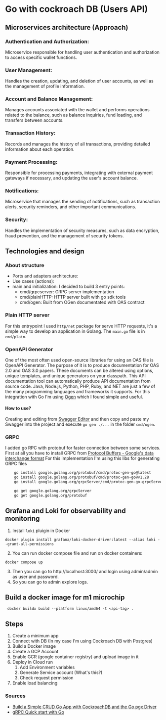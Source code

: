 # Go with cockroach DB (Users API)

## Microservices architecture (Approach)

### Authentication and Authorization:
Microservice responsible for handling user authentication and authorization to access specific wallet functions.

### User Management:
Handles the creation, updating, and deletion of user accounts, as well as the management of profile information.

### Account and Balance Management:
Manages accounts associated with the wallet and performs operations related to the balance, such as balance inquiries, fund loading, and transfers between accounts.

### Transaction History:
Records and manages the history of all transactions, providing detailed information about each operation.

### Payment Processing:
Responsible for processing payments, integrating with external payment gateways if necessary, and updating the user's account balance.

### Notifications:
Microservice that manages the sending of notifications, such as transaction alerts, security reminders, and other important communications.

### Security:
Handles the implementation of security measures, such as data encryption, fraud prevention, and the management of security tokens.

## Technologies and design

### About structure

* Ports and adapters architecture:
* Use cases (actions):
* main and initialization: I decided to build 3 entry points:
  * cmd/grpcserver: GRPC server implementation
  * cmd/plainHTTP: HTTP server built with go sdk tools
  * cmd/ogen: Built from OGen documentated with OAS contract

### Plain HTTP server
For this entrypoint I used `http/net` package for serve HTTP requests, it's a simple way to develop an application in Golang. The `main.go` file is in `cmd/plain`.

### OpenAPI Generator
One of the most often used open-source libraries for using an OAS file is OpenAPI Generator. The purpose of it is to produce documentation for OAS 2.0 and OAS 3.0 papers. These documents can be altered using options, unique templates, and unique generators on your classpath.
This API documentation tool can automatically produce API documentation from source code. Java, Node.js, Python, PHP, Ruby, and NET are just a few of the many programming languages and frameworks it supports.
For this integration with Go I'm using [Ogen](https://ogen.dev/) which I found simple and useful.

#### How to use?
Creating and editing from [Swagger Editor](https://editor.swagger.io/) and then copy and paste my Swagger into the project and execute `go gen ./...` in the folder `cmd/ogen`.

### GRPC
I added go RPC with protobuf for faster connection between some services. 
First at all you have to install GRPC from [Protocol Buffers - Google's data interchange format](https://github.com/protocolbuffers/protobuf)
For this implementation I'm using this libs for generating GRPC files

````bash
    go install google.golang.org/protobuf/cmd/protoc-gen-go@latest
    go install google.golang.org/protobuf/cmd/protoc-gen-go@v1.28
    go install google.golang.org/grpcServer/cmd/protoc-gen-go-grpcServer@v1.2

	go get google.golang.org/grpcServer
	go get google.golang.org/protobuf
````

## Grafana and Loki for observability and monitoring
1. Install `loki` pluigin in Docker
```shell
docker plugin install grafana/loki-docker-driver:latest --alias loki --grant-all-permissions
```
2. You can run docker compose file and run on docker containers:
```shell
docker compose up
```
3. Then you can go to http://localhost:3000/ and login using admin/admin as user and password.
4. So you can go to admin explore logs.

## Build a docker image for m1 microchip
```shell
 docker buildx build --platform linux/amd64 -t <api-tag> .
```

## Steps
1. Create a minimum app
2. Connect with DB (In my case I'm using Cockroach DB with Postgres)
3. Build a Docker image
4. Create a GCP Account
5. Enable GCR (google container registry) and upload image in it
6. Deploy in Cloud run
   1. Add Environment variables
   2. Generate Service account (What's this?)
   3. Check request permission
7. Enable load balancing
### Sources
* [Build a Simple CRUD Go App with CockroachDB and the Go pgx Driver](https://www.cockroachlabs.com/docs/stable/build-a-go-app-with-cockroachdb)
* [gRPC Quick start with Go](https://grpc.io/docs/languages/go/quickstart/)